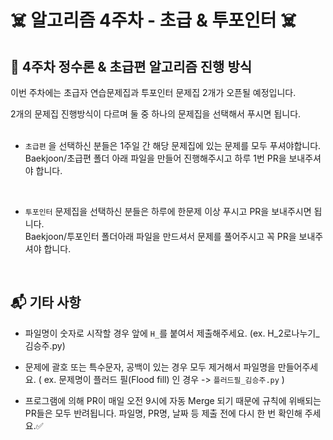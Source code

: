 # ☠️ 알고리즘 4주차 - 초급 & 투포인터 ☠️

## 🔖 4주차 정수론 & 초급편 알고리즘 진행 방식

이번 주차에는 초급자 연습문제집과 투포인터 문제집 2개가 오픈될 예정입니다.

2개의 문제집 진행방식이 다르며 둘 중 하나의 문제집을 선택해서 푸시면 됩니다. <br></br>

- `초급편` 을 선택하신 분들은 1주일 간 해당 문제집에 있는 문제를 모두 푸셔야합니다. <br>
Baekjoon/초급편 폴더 아래 파일을 만들어 진행해주시고 하루 1번 PR을 보내주셔야 합니다. <br>

<br>

- `투포인터` 문제집을 선택하신 분들은 하루에 한문제 이상 푸시고 PR을 보내주시면 됩니다.<br>
Baekjoon/투포인터 폴더아래 파일을 만드셔서 문제를 풀어주시고 꼭 PR을 보내주셔야 합니다. <br>


<br>


## 📬 기타 사항
- 파일명이 숫자로 시작할 경우 앞에 `H_`를 붙여서 제출해주세요. (ex. H_2로나누기_김승주.py)<br>

- 문제에 괄호 또는 특수문자, 공백이 있는 경우 모두 제거해서 파일명을 만들어주세요. ( ex. 문제명이 플러드 필(Flood fill) 인 경우 -> `플러드필_김승주.py`  ) <br>

- 프로그램에 의해 PR이 매일 오전 9시에 자동 Merge 되기 때문에 규칙에 위배되는 PR들은 모두 반려됩니다. 파일명, PR명, 날짜 등 제출 전에 다시 한 번 확인해 주세요.✅
